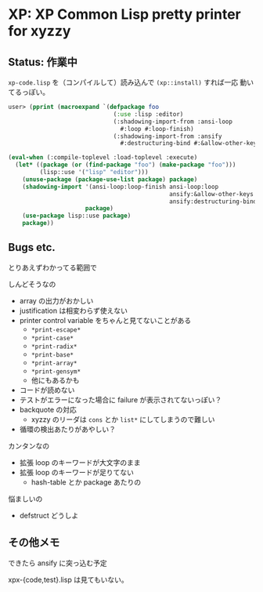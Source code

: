 XP: XP Common Lisp pretty printer for xyzzy
===========================================

Status: 作業中
--------------
`xp-code.lisp` を（コンパイルして）読み込んで `(xp::install)` すれば一応
動いてるっぽい。

~~~lisp
user> (pprint (macroexpand `(defpackage foo
                              (:use :lisp :editor)
                              (:shadowing-import-from :ansi-loop
                                #:loop #:loop-finish)
                              (:shadowing-import-from :ansify
                                #:destructuring-bind #:&allow-other-keys))))

(eval-when (:compile-toplevel :load-toplevel :execute)
  (let* ((package (or (find-package "foo") (make-package "foo")))
         (lisp::use '("lisp" "editor")))
    (unuse-package (package-use-list package) package)
    (shadowing-import '(ansi-loop:loop-finish ansi-loop:loop
                                              ansify:&allow-other-keys
                                              ansify:destructuring-bind)
                      package)
    (use-package lisp::use package)
    package))
~~~


Bugs etc.
---------
とりあえずわかってる範囲で

しんどそうなの
- array の出力がおかしい
- justification は相変わらず使えない
- printer control variable をちゃんと見てないことがある
  - `*print-escape*`
  - `*print-case*`
  - `*print-radix*`
  - `*print-base*`
  - `*print-array*`
  - `*print-gensym*`
  - 他にもあるかも
- コードが読めない
- テストがエラーになった場合に failure が表示されてないっぽい？
- backquote の対応
  - xyzzy のリーダは `cons` とか `list*` にしてしまうので難しい
- 循環の検出あたりがあやしい？

カンタンなの
- 拡張 loop のキーワードが大文字のまま
- 拡張 loop のキーワードが足りてない
  - hash-table とか package あたりの

悩ましいの
- defstruct どうしよ


その他メモ
----------
できたら ansify に突っ込む予定

xpx-{code,test}.lisp は見てもいない。

